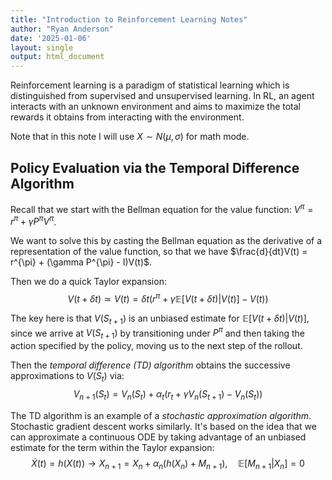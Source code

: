 ```yaml
---
title: "Introduction to Reinforcement Learning Notes"
author: "Ryan Anderson"
date: '2025-01-06'
layout: single
output: html_document
---
```


Reinforcement learning is a paradigm of statistical learning which is distinguished from supervised and unsupervised learning. 
In RL, an agent interacts with an unknown environment and aims to maximize the total rewards it obtains from interacting with the environment.

Note that in this note I will use $X \sim N(\mu, \sigma)$ for math mode.

## Policy Evaluation via the Temporal Difference Algorithm

Recall that we start with the Bellman equation for the value function: $V^{\pi} = r^{\pi} + \gamma P^{\pi}V^{\pi}$.

We want to solve this by casting the Bellman equation as the derivative of a representation of the value function, so that we have $\frac{d}{dt}V(t) = r^{\pi} + (\gamma P^{\pi} - I)V(t)$.

Then we do a quick Taylor expansion:
$$
V(t+\delta t) \simeq V(t) = \delta t \left( r^{\pi} + \gamma \mathbb{E}[V(t+\delta t) | V(t)] - V(t) \right)
$$

The key here is that $V(S_{t+1})$ is an unbiased estimate for $\mathbb{E}[V(t+\delta t) | V(t)]$, since we arrive at $V(S_{t+1})$ by transitioning under $P^{\pi}$ and then taking the action specified by the policy, moving us to the next step of the rollout.

Then the _temporal difference (TD) algorithm_ obtains the successive approximations to $`V(S_t)`$ via:
$$
V_{n+1}(S_t) = V_n(S_t) + \alpha_t\left( r_t + \gamma V_n(S_{t+1}) - V_n(S_t) \right)
$$

The TD algorithm is an example of a _stochastic approximation algorithm_. Stochastic gradient descent works similarly. It's based on the idea that we can approximate a continuous ODE by taking advantage of an unbiased estimate for the term within the Taylor expansion:
$$
\dot{X}(t) = h(X(t)) \rightarrow X_{n+1} = X_n + \alpha_n (h(X_n) + M_{n+1}), \quad \mathbb{E}[M_{n+1} | X_n] = 0
$$



